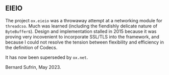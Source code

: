 
## EIEIO

The project `ox.eieio` was a throwaway attempt at a networking
module for `threadcso`. Much was learned (including the fiendishly
delicate nature of `ByteBuffer`s). Design and implementation stalled
in 2015 because it was proving very incovenient to incorporate
SSL/TLS into the framework, and because I could not resolve the
tension between flexibility and efficiency in the definition
of Codecs.

It has now been superseded by `ox.net`.

Bernard Sufrin, May 2023.

